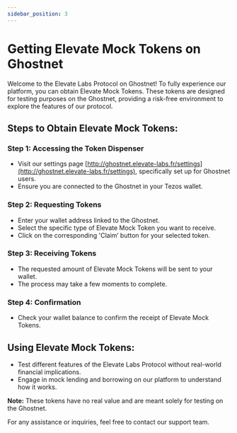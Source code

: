 ```yaml
---
sidebar_position: 3
---
```


# Getting Elevate Mock Tokens on Ghostnet

Welcome to the Elevate Labs Protocol on Ghostnet! To fully experience our platform, you can obtain Elevate Mock Tokens. These tokens are designed for testing purposes on the Ghostnet, providing a risk-free environment to explore the features of our protocol.

## Steps to Obtain Elevate Mock Tokens:

### Step 1: Accessing the Token Dispenser
- Visit our settings page [http://ghostnet.elevate-labs.fr/settings](http://ghostnet.elevate-labs.fr/settings), specifically set up for Ghostnet users.
- Ensure you are connected to the Ghostnet in your Tezos wallet.

### Step 2: Requesting Tokens
- Enter your wallet address linked to the Ghostnet.
- Select the specific type of Elevate Mock Token you want to receive.
- Click on the corresponding 'Claim’ button for your selected token.

### Step 3: Receiving Tokens
- The requested amount of Elevate Mock Tokens will be sent to your wallet.
- The process may take a few moments to complete.

### Step 4: Confirmation
- Check your wallet balance to confirm the receipt of Elevate Mock Tokens.

## Using Elevate Mock Tokens:
- Test different features of the Elevate Labs Protocol without real-world financial implications.
- Engage in mock lending and borrowing on our platform to understand how it works.

**Note:** These tokens have no real value and are meant solely for testing on the Ghostnet.

For any assistance or inquiries, feel free to contact our support team.
